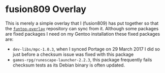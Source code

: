 # fusion809 Overlay
This is merely a simple overlay that I (fusion809) has put together so that the [`funtoo-overlay`](https://github.com/funtoo/funtoo-overlay) repository can sync from it. Although some packages are fixed packages I need on my Gentoo installation these fixed packages are:

* `dev-libs/mpc-1.0.3`, when I synced Portage on 29 March 2017 I did so just before a checksum issue was fixed with this package
* `games-rpg/runescape-launcher-2.2.3`, this package frequently fails checksum tests as its Debian binary is often updated. 
